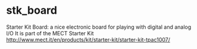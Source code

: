 # stk_board
Starter Kit Board: a nice electronic board for playing with digital and analog I/O
It is part of the MECT Starter Kit http://www.mect.it/en/products/kit/starter-kit/starter-kit-tpac1007/
 
